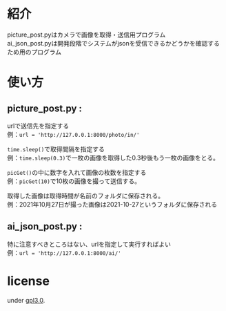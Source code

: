 # 紹介
picture_post.pyはカメラで画像を取得・送信用プログラム  
ai_json_post.pyは開発段階でシステムがjsonを受信できるかどうかを確認するため用のプログラム

# 使い方
## picture_post.py :
urlで送信先を指定する  
例：`url = 'http://127.0.0.1:8000/photo/in/'`  

`time.sleep()`で取得間隔を指定する  
例：`time.sleep(0.3)`で一枚の画像を取得した0.3秒後もう一枚の画像をとる。  

`picGet()`の中に数字を入れて画像の枚数を指定する  
例：`picGet(10)`で10枚の画像を撮って送信する。　　

取得した画像は取得時間が名前のフォルダに保存される。  
例：2021年10月27日が撮った画像は2021-10-27というフォルダに保存される　　
## ai_json_post.py :
特に注意すべきところはない、urlを指定して実行すればよい  
例：`url = 'http://127.0.0.1:8000/ai/'`  

# license
under [gpl3.0](https://www.gnu.org/licenses/gpl-3.0.txt).
